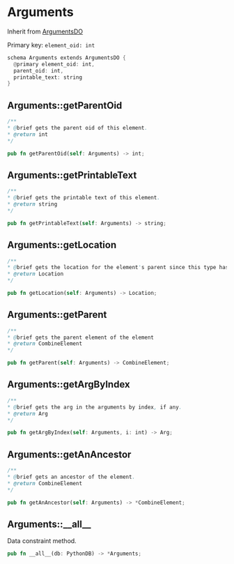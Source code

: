 # Arguments

Inherit from [ArgumentsDO](./ArgumentsDO.md)

Primary key: `element_oid: int`

```rust
schema Arguments extends ArgumentsDO {
  @primary element_oid: int,
  parent_oid: int,
  printable_text: string
}
```
## Arguments::getParentOid

```java
/**
* @brief gets the parent oid of this element.
* @return int
*/
```
```rust
pub fn getParentOid(self: Arguments) -> int;
```
## Arguments::getPrintableText

```java
/**
* @brief gets the printable text of this element.
* @return string
*/
```
```rust
pub fn getPrintableText(self: Arguments) -> string;
```
## Arguments::getLocation

```java
/**
* @brief gets the location for the element's parent since this type has no location info.
* @return Location
*/
```
```rust
pub fn getLocation(self: Arguments) -> Location;
```
## Arguments::getParent

```java
/**
* @brief gets the parent element of the element
* @return CombineElement 
*/
```
```rust
pub fn getParent(self: Arguments) -> CombineElement;
```
## Arguments::getArgByIndex

```java
/**
* @brief gets the arg in the arguments by index, if any.
* @return Arg
*/
```
```rust
pub fn getArgByIndex(self: Arguments, i: int) -> Arg;
```
## Arguments::getAnAncestor

```java
/**
* @brief gets an ancestor of the element.
* @return CombineElement 
*/
```
```rust
pub fn getAnAncestor(self: Arguments) -> *CombineElement;
```
## Arguments::\_\_all\_\_

Data constraint method.

```rust
pub fn __all__(db: PythonDB) -> *Arguments;
```

